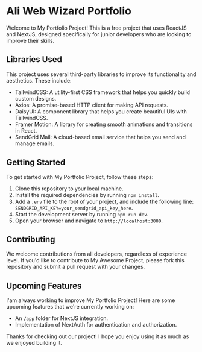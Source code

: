 # Ali Web Wizard Portfolio

Welcome to My Portfolio Project! This is a free project that uses ReactJS and NextJS, designed specifically for junior developers who are looking to improve their skills.

## Libraries Used

This project uses several third-party libraries to improve its functionality and aesthetics. These include:

- TailwindCSS: A utility-first CSS framework that helps you quickly build custom designs.
- Axios: A promise-based HTTP client for making API requests.
- DaisyUI: A component library that helps you create beautiful UIs with TailwindCSS.
- Framer Motion: A library for creating smooth animations and transitions in React.
- SendGrid Mail: A cloud-based email service that helps you send and manage emails.

## Getting Started

To get started with My Portfolio Project, follow these steps:

1. Clone this repository to your local machine.
2. Install the required dependencies by running `npm install`.
3. Add a `.env` file to the root of your project, and include the following line: `SENDGRID_API_KEY=your_sendgrid_api_key_here`.
4. Start the development server by running `npm run dev`.
5. Open your browser and navigate to `http://localhost:3000`.

## Contributing

We welcome contributions from all developers, regardless of experience level. If you'd like to contribute to My Awesome Project, please fork this repository and submit a pull request with your changes. 

## Upcoming Features

I'am always working to improve My Portfolio Project! Here are some upcoming features that we're currently working on:

- An `/app` folder for NextJS integration.
- Implementation of NextAuth for authentication and authorization.

Thanks for checking out our project! I hope you enjoy using it as much as we enjoyed building it.
